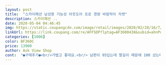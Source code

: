 ```yaml
---
layout: post 
title:  "스카이패션 남성용 기능성 아웃도어 프로 경량 바람막이 자켓" 
description: 스카이패션 ..
date: 2020-05-04 04:46:45 
img: https://static.coupangcdn.com/image/retail/images/2020/02/28/16/7/23707f5c-fc8a-4858-9a5e-2d6a2c79fe48.jpg 
linkUrl: https://link.coupang.com/re/AFFSDP?lptag=AF3600438&subid=ahnPublicAsk&pageKey=1318423064&itemId=2338375280&vendorItemId=70334991145&traceid=V0-113-f50cf7b5dd93a97c 
categories: [1006] 
color: BF360C 
price: 13900 
author: Ask View Shop 
cont:  "●구매후기●<br/>가볍고 좋대요.<br/> 남편이 95입는데 팔길이 때문에 100 샀는대 팔이 맞다네요.<br/><br/>굿~품질도  가격도  만족 합니다!!<br/>옷입어요<br/>좀 앏아서 지금은 추워서<br/>" 
---
```

